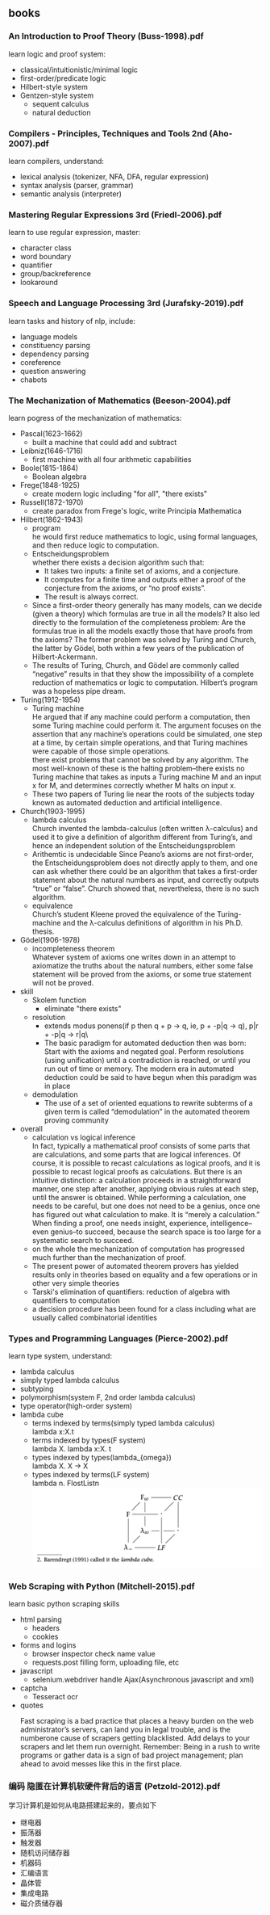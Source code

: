 ## books

### An Introduction to Proof Theory (Buss-1998).pdf
learn logic and proof system:
- classical/intuitionistic/minimal logic
- first-order/predicate logic
- Hilbert-style system
- Gentzen-style system
    - sequent calculus
    - natural deduction

### Compilers - Principles, Techniques and Tools 2nd (Aho-2007).pdf
learn compilers, understand: 
- lexical analysis (tokenizer, NFA, DFA, regular expression)
- syntax analysis (parser, grammar)
- semantic analysis (interpreter)

### Mastering Regular Expressions 3rd (Friedl-2006).pdf
learn to use regular expression, master:
- character class
- word boundary
- quantifier
- group/backreference
- lookaround

### Speech and Language Processing 3rd (Jurafsky-2019).pdf
learn tasks and history of nlp, include:
- language models
- constituency parsing
- dependency parsing
- coreference
- question answering
- chabots

### The Mechanization of Mathematics (Beeson-2004).pdf
learn pogress of the mechanization of mathematics:
- Pascal(1623-1662)
    - built a machine that could add and subtract
- Leibniz(1646-1716)
    - first machine with all four arithmetic capabilities
- Boole(1815-1864)
    - Boolean algebra
- Frege(1848-1925)
    - create modern logic including "for all", "there exists"
- Russell(1872-1970)
    - create paradox from Frege's logic, write Principia Mathematica
- Hilbert(1862-1943)
    - program\
        he would first reduce mathematics to logic, using formal languages, and then reduce logic to computation.
    - Entscheidungsproblem\
        whether there exists a decision algorithm such that:
        - It takes two inputs: a finite set of axioms, and a conjecture.
        - It computes for a finite time and outputs either a proof of the conjecture from the axioms, or “no proof exists”.
        - The result is always correct.
    - Since a first-order theory generally has many models, can we decide (given a theory) which formulas are true in all the models? It also led directly to the formulation of the completeness problem: Are the formulas true in all the models exactly those that have proofs from the axioms? The former problem was solved by Turing and Church, the latter by Gödel, both within a few years of the publication of Hilbert-Ackermann.
    - The results of Turing, Church, and Gödel are commonly called “negative” results in that they show the impossibility of a complete reduction of mathematics or logic to computation. Hilbert’s program was a hopeless pipe dream.
- Turing(1912-1954)
    - Turing machine\
        He argued that if any machine could perform a computation, then some Turing machine could perform it. The argument focuses on the assertion that any machine’s operations could be simulated, one step at a time, by certain simple operations, and that Turing machines were capable of those simple operations. \
        there exist problems that cannot be solved by any algorithm. The most well-known of these is the halting problem–there exists no Turing machine that takes as inputs a Turing machine M and an input x for M, and determines correctly whether M halts on input x.
    - These two papers of Turing lie near the roots of the subjects today known as automated deduction and artificial intelligence.
- Church(1903-1995)
    - lambda calculus\
        Church invented the lambda-calculus (often written λ-calculus) and used it to give a definition of algorithm different from Turing’s, and hence an independent solution of the Entscheidungsproblem
    - Arithemtic is undecidable
        Since Peano’s axioms are not first-order, the Entscheidungsproblem does not directly apply to them, and one can ask whether there could be an algorithm that takes a first-order statement about the natural numbers as input, and correctly outputs “true” or “false”.
        Church showed that, nevertheless, there is no such algorithm.
    - equivalence\
        Church’s student Kleene proved the equivalence of the Turing-machine and the λ-calculus definitions of algorithm in his Ph.D. thesis.
- Gödel(1906-1978)
    - incompleteness theorem\
        Whatever system of axioms one writes down in an attempt to axiomatize the truths about the natural numbers, either some false statement will be proved from the axioms, or some true statement will not be proved.
- skill
    - Skolem function
        - eliminate "there exists"
    - resolution
        - extends modus ponens(if p then q + p -> q, ie, p + -p|q -> q), p|r + -p|q -> r|q\
        - The basic paradigm for automated deduction then was born: Start with the axioms and negated goal. Perform resolutions (using unification) until a contradiction is reached, or until you run out of time or memory. The modern era in automated deduction could be said to have begun when this paradigm was in place
    - demodulation
        - The use of a set of oriented equations to rewrite subterms of a given term is called “demodulation” in the automated theorem proving community
- overall
    - calculation vs logical inference\
        In fact, typically a mathematical proof consists of some parts that are calculations, and some parts that are logical inferences. Of course, it is possible to recast calculations as logical proofs, and it is possible to recast logical proofs as calculations. But there is an intuitive distinction: a calculation proceeds in a straightforward manner, one step after another, applying obvious rules at each step, until the answer is obtained. While performing a calculation, one needs to be careful, but one does not need to be a genius, once one has figured out what calculation to make. It is “merely a calculation.” When finding a proof, one needs insight, experience, intelligence–even genius–to succeed, because the search space is too large for a systematic search to succeed.
    - on the whole the mechanization of computation has progressed much further than the mechanization of proof.
    - The present power of automated theorem provers has yielded results only in theories based on equality and a few operations or in other very simple theories
    - Tarski's elimination of quantifiers: reduction of algebra with quantifiers to computation
    - a decision procedure has been found for a class including what are usually called combinatorial identities


### Types and Programming Languages (Pierce-2002).pdf
learn type system, understand:
- lambda calculus 
- simply typed lambda calculus
- subtyping
- polymorphism(system F, 2nd order lambda calculus)
- type operator(high-order system)
- lambda cube
    - terms indexed by terms(simply typed lambda calculus)\
      lambda x:X.t
    - terms indexed by types(F system)\
      lambda X. lambda x:X. t
    - types indexed by types(lambda\_{omega})\
      lambda X. X -> X
    - types indexed by terms(LF system)\
      lambda n. FlostListn
![img](imgs/lambda_cube.png)

### Web Scraping with Python (Mitchell-2015).pdf
learn basic python scraping skills
- html parsing
    - headers
    - cookies
- forms and logins
    - browser inspector check name value
    - requests.post filling form, uploading file, etc
- javascript
    - selenium.webdriver handle Ajax(Asynchronous javascript and xml)
- captcha
    - Tesseract ocr 
- quotes
    >
    Fast scraping is a bad practice that places a heavy burden on the web administrator’s servers, can land you in legal trouble, and is the numberone cause of scrapers getting blacklisted. Add delays to your scrapers and let them run overnight. Remember: Being in a rush to write programs or gather data is a sign of bad project management; plan ahead to avoid messes like this in the first place.

### 编码 隐匿在计算机软硬件背后的语言 (Petzold-2012).pdf
学习计算机是如何从电路搭建起来的，要点如下
- 继电器
- 振荡器
- 触发器
- 随机访问储存器
- 机器码
- 汇编语言
- 晶体管
- 集成电路
- 磁介质储存器

